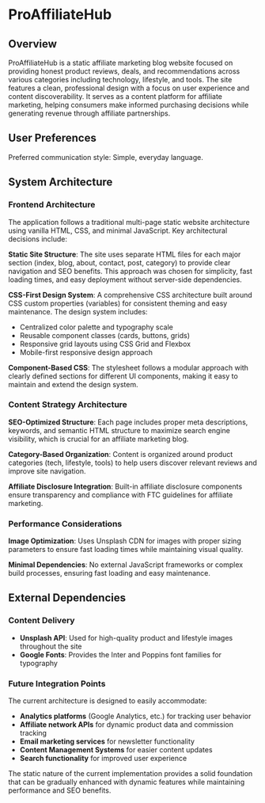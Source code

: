 # ProAffiliateHub

## Overview

ProAffiliateHub is a static affiliate marketing blog website focused on providing honest product reviews, deals, and recommendations across various categories including technology, lifestyle, and tools. The site features a clean, professional design with a focus on user experience and content discoverability. It serves as a content platform for affiliate marketing, helping consumers make informed purchasing decisions while generating revenue through affiliate partnerships.

## User Preferences

Preferred communication style: Simple, everyday language.

## System Architecture

### Frontend Architecture
The application follows a traditional multi-page static website architecture using vanilla HTML, CSS, and minimal JavaScript. Key architectural decisions include:

**Static Site Structure**: The site uses separate HTML files for each major section (index, blog, about, contact, post, category) to provide clear navigation and SEO benefits. This approach was chosen for simplicity, fast loading times, and easy deployment without server-side dependencies.

**CSS-First Design System**: A comprehensive CSS architecture built around CSS custom properties (variables) for consistent theming and easy maintenance. The design system includes:
- Centralized color palette and typography scale
- Reusable component classes (cards, buttons, grids)
- Responsive grid layouts using CSS Grid and Flexbox
- Mobile-first responsive design approach

**Component-Based CSS**: The stylesheet follows a modular approach with clearly defined sections for different UI components, making it easy to maintain and extend the design system.

### Content Strategy Architecture
**SEO-Optimized Structure**: Each page includes proper meta descriptions, keywords, and semantic HTML structure to maximize search engine visibility, which is crucial for an affiliate marketing blog.

**Category-Based Organization**: Content is organized around product categories (tech, lifestyle, tools) to help users discover relevant reviews and improve site navigation.

**Affiliate Disclosure Integration**: Built-in affiliate disclosure components ensure transparency and compliance with FTC guidelines for affiliate marketing.

### Performance Considerations
**Image Optimization**: Uses Unsplash CDN for images with proper sizing parameters to ensure fast loading times while maintaining visual quality.

**Minimal Dependencies**: No external JavaScript frameworks or complex build processes, ensuring fast loading and easy maintenance.

## External Dependencies

### Content Delivery
- **Unsplash API**: Used for high-quality product and lifestyle images throughout the site
- **Google Fonts**: Provides the Inter and Poppins font families for typography

### Future Integration Points
The current architecture is designed to easily accommodate:
- **Analytics platforms** (Google Analytics, etc.) for tracking user behavior
- **Affiliate network APIs** for dynamic product data and commission tracking
- **Email marketing services** for newsletter functionality
- **Content Management Systems** for easier content updates
- **Search functionality** for improved user experience

The static nature of the current implementation provides a solid foundation that can be gradually enhanced with dynamic features while maintaining performance and SEO benefits.
